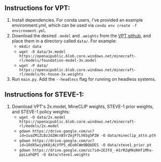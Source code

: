 ## Instructions for VPT:
1. Install dependencies. For conda users, I've provided an example environment.yml,
which can be used via `conda env create -f environment.yml`.
2. Download the desired `.model` and `.weights` from the [VPT
github](https://github.com/openai/Video-Pre-Training), and place them in a directory
called `data/`. For example:
    - `mkdir data`
    - `wget -O data/3x.model
    https://openaipublic.blob.core.windows.net/minecraft-rl/models/foundation-model-3x.model`
    - `wget -P data/
    https://openaipublic.blob.core.windows.net/minecraft-rl/models/bc-house-3x.weights`
3. Run `main.py`. Add the `--headless` flag for running on headless systems.

## Instructions for STEVE-1:
1. Download VPT's 2x.model, MineCLIP weights, STEVE-1 prior weights, and STEVE-1 policy
weights:
    - `wget -O data/2x.model
    https://openaipublic.blob.core.windows.net/minecraft-rl/models/2x.model`
    - `gdown https://drive.google.com/uc?id=1uaZM1ZLBz2dZWcn85rZmjP7LV6Sg5PZW -O
    data/mineclip_attn.pth`
    - `gdown https://drive.google.com/uc?id=1OdX5wiybK8jALVfP5_dEo0CWm9BQbDES -O
    data/steve1_prior.pt`
    - `gdown https://drive.google.com/uc?id=1E3fd_-H1rRZqMkUKHfiMhx-ppLLehQPI -O
    data/steve1.weights `
